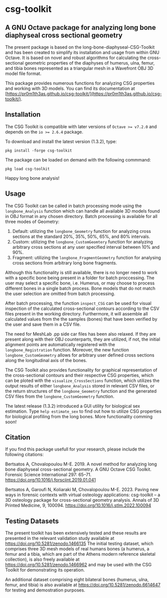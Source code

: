 # csg-toolkit

## A GNU Octave package for analyzing long bone diaphyseal cross sectional geometry

The present package is based on the long-bone-diaphyseal-CSG-Toolkit and has
been created to simplify its installation and usage from within GNU Octave. It
is based on novel and robust algorithms for calculating the cross-sectional
geometric properties of the diaphyses of humerus, ulna, femur, and tibia bones
represented as a triangular mesh in a Wavefront OBJ 3D model file format.

This package provides numerous functions for analyzing CSG properties and working
with 3D models. You can find its documentation at
[https://pr0m1th3as.github.io/csg-toolkit/](https://pr0m1th3as.github.io/csg-toolkit/).

## Installation

The CSG Toolkit is compatible with later versions of `Octave >= v7.2.0` and depends
on the `io >= 2.6.4` package.

To download and install the latest version (1.3.2), type:

 `pkg install -forge csg-toolkit`

The package can be loaded on demand with the following commmand:

 `pkg load csg-toolkit`

Happy long bone analysis!

## Usage

The CSG Toolkit can be called in batch processing mode using the `longbone_Analysis`
function which can handle all available 3D models found in OBJ format in any chosen
directory.  Batch processing is available for all three modes of Geometry:

1. Default:  utilizing the `longbone_Geometry` function for analyzing cross sections
at the standard 20%, 35%, 50%, 65%, and 80% intervals.
2. Custom:   utilizing the `longbone_CustomGeomtery` function for analyzing arbitrary
cross sections at any user specified interval between 10% and 90%.
3. Fragment: utilizing the `longbone_FragmentGeometry` function for analysing cross
sections from arbitrary long bone fragments.

Although this functionality is still available, there is no longer need to work with
a specific bone being present in a folder for batch proccessing. The user may select
a specific bone, i.e. Humerus, or may choose to process different bones in a single
batch process. Bone models that do not match the user selection are omitted from
batch processing.

After batch processing, the function `inspect_CSG` can be used for visual inspection
of the calculated cross-sectional contours according to the CSV files present in the
working directory. Furthermore, it will assemble all calculated values from the
the samples (bones) that have been verified by the user and save them in a CSV file.

The need for MeshLab .pp side car files has been also relaxed. If they are present
along with their OBJ counterparts, they are utilized, if not, the initial alignment
points are automatically registered with the `longbone_Registration` function.
Moreover, the new function `longbone_CustomGeometry` allows for arbitrary user
defined cross sections along the longitudinal axis of the bones.

The CSG Toolkit also provides functionality for graphical representation of the
cross-sectional contours and their respective CSG properties, which can be ploted
with the `visualize_CrossSections` function, which utilizes the output results of
either `longbone_Analysis` stored in relevant CSV files, or the return structures
of the `longbone_Geometry` function and the generated CSV files from the
`longbone_CustomGeometry` function.

The latest release (1.3.2) introduced a GUI utility for biological sex estimation.
Type `help estimate_sex` to find out how to utilize CSG properties for biological
profiling from the long bones. More functionality comming soon!

## Citation

If you find this package usefull for your research, please include the following citations:

Bertsatos A, Chovalopoulou M-E. 2019. A novel method for analyzing long bone diaphyseal 
cross-sectional geometry. A GNU Octave CSG Toolkit. Forensic Science International 297: 65–71. 
https://doi.org/10.1016/j.forsciint.2019.01.041

Bertsatos A, Garoufi N, Koliaraki M, Chovalopoulou M-E. 2023. Paving new ways in forensic contexts with virtual osteology applications: csg-toolkit – a 3D osteology package for cross-sectional geometry analysis. Annals of 3D Printed Medicine, 9, 100094. https://doi.org/10.1016/j.stlm.2022.100094

## Testing Datasets

The present toolkit has been extensively tested and these results are presented
in the relevant validation study available at https://doi.org/10.5281/zenodo.1466135
The initial testing dataset, which comprises three 3D mesh models of real humans
bones (a humerus, a femur and a tibia, which are part of the Athens modern reference
skeletal collection), is also freely available at https://doi.org/10.5281/zenodo.1466962
and may be used with the CSG Toolkit for demonstrating its operation. 

An additional dataset comprising eight bilateral bones (humerus, ulna, femur, and
tibia) is also available at https://doi.org/10.5281/zenodo.6614647 for testing and
demostration purposes.
